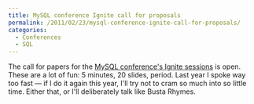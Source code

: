 ```yaml
---
title: MySQL conference Ignite call for proposals
permalink: /2011/02/23/mysql-conference-ignite-call-for-proposals/
categories:
  - Conferences
  - SQL
---
```

The call for papers for the [MySQL conference's Ignite sessions][1] is open. These are a lot of fun: 5 minutes, 20 slides, period. Last year I spoke way too fast &#8212; if I do it again this year, I'll try not to cram so much into so little time. Either that, or I'll deliberately talk like Busta Rhymes.

 [1]: https://spreadsheets.google.com/a/tangent.org/viewform?hl=en&#038;ndplr=1&#038;formkey=dFdSRHlnM0pYRnRRTjNOSU1mSG93dlE6MQ#gid=0
